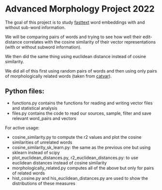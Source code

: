 # Advanced Morphology Project 2022

The goal of this project is to study [fasttext](https://fasttext.cc/) word embeddings with and without sub-word information.

We will be comparing pairs of words and trying to see how well their edit-distance correlates with the cosine similarity of their vector representations (with or without subword information). 

We then did the same thing using euclidean distance instead of cosine similarity.

We did all of this first using random pairs of words and then using only pairs of morphologically related words (taken from [catvar](https://github.com/nizarhabash1/catvar_)).


## Python files: 
- functions.py contains the functions for reading and writing vector files and statistical analysis 
- files.py contains the code to read our sources, sample, filter and save relevant word_pairs and vectors

For active usage:
- cosine_similarity.py to compute the r2 values and plot the cosine similarities of unrelated words
- cosine_similarity_sk_learn.py: the same as the previous one but using sklearn instead of scipy 
- plot_euclidean_distances.py, r2_euclidean_distances.py: to use euclidean distances instead of cosine similarity
- morphologically_related.py computes all of the above but only for pairs of related words
- hist_cosine.py and his_euclidean_distances.py are used to show the distributions of these measures



